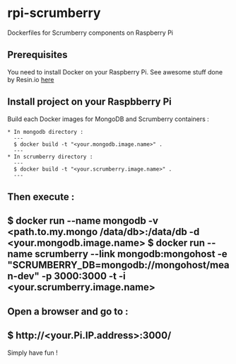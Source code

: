 rpi-scrumberry
==============

Dockerfiles for Scrumberry components on Raspberry Pi

## Prerequisites

You need to install Docker on your Raspberry Pi.
See awesome stuff done by Resin.io [here](http://resin.io/blog/docker-on-raspberry-pi-in-4-simple-steps/)

## Install project on your Raspbberry Pi

  Build each Docker images for MongoDB and Scrumberry containers :
  
    * In mongodb directory :
      ---
      $ docker build -t "<your.mongodb.image.name>" .
      ---
    * In scrumberry directory :
      ---
      $ docker build -t "<your.scrumberry.image.name>" .
      ---
  
  Then execute :
  ---
  $ docker run --name mongodb -v <path.to.my.mongo /data/db>:/data/db -d <your.mongodb.image.name>
  $ docker run --name scrumberry --link mongodb:mongohost -e "SCRUMBERRY_DB=mongodb://mongohost/mean-dev" -p 3000:3000 -t -i <your.scrumberry.image.name>
  ---

  Open a browser and go to :
  ---
  $ http://<your.Pi.IP.address>:3000/
  ---
  Simply have fun !
